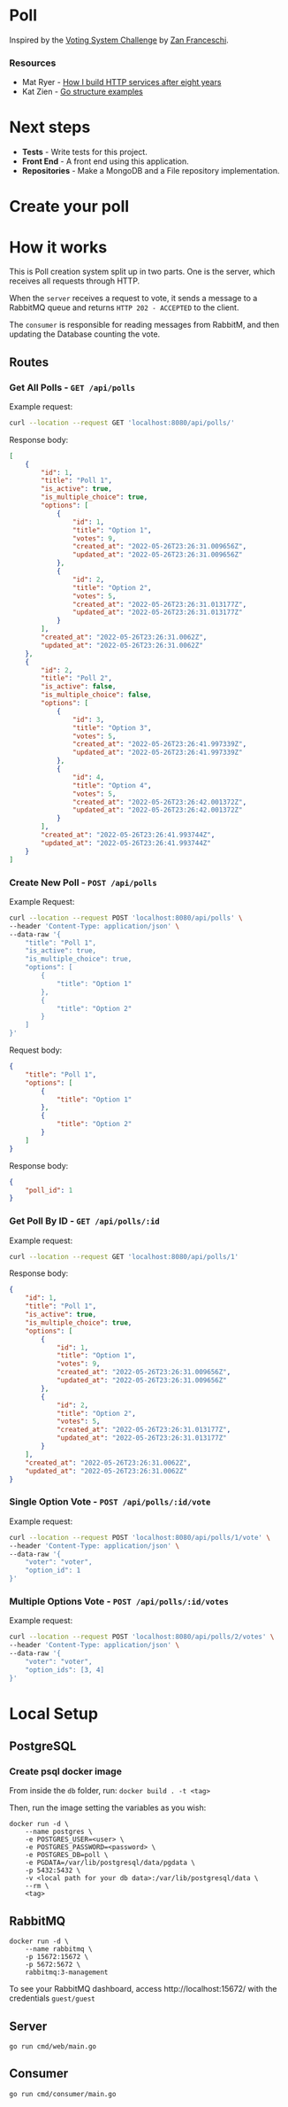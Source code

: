 # Poll
Inspired by the [Voting System Challenge](https://dev.to/zanfranceschi/desafio-sistema-de-votacao-bbb-50e3) by [Zan Franceschi](https://github.com/zanfranceschi).

### Resources
- Mat Ryer - [How I build HTTP services after eight years](https://github.com/matryer/2019-talks/tree/master/Mat%20Ryer%20-%20How%20I%20build%20HTTP%20services%20after%20eight%20years)
- Kat Zien - [Go structure examples](https://github.com/katzien/go-structure-examples)

# Next steps
- **Tests** - Write tests for this project.
- **Front End** - A front end using this application.
- **Repositories** - Make a MongoDB and a File repository implementation.

# Create your poll

# How it works
This is Poll creation system split up in two parts. One is the server, which receives all requests through HTTP.

When the `server` receives a request to vote, it sends a message to a RabbitMQ queue and returns `HTTP 202 - ACCEPTED` to the client.

The `consumer` is responsible for reading messages from RabbitM, and then updating the Database counting the vote.

## Routes
###  **Get All Polls** - `GET /api/polls`

Example request:
```sh
curl --location --request GET 'localhost:8080/api/polls/'
```
Response body:
```json
[
    {
        "id": 1,
        "title": "Poll 1",
        "is_active": true,
        "is_multiple_choice": true,
        "options": [
            {
                "id": 1,
                "title": "Option 1",
                "votes": 9,
                "created_at": "2022-05-26T23:26:31.009656Z",
                "updated_at": "2022-05-26T23:26:31.009656Z"
            },
            {
                "id": 2,
                "title": "Option 2",
                "votes": 5,
                "created_at": "2022-05-26T23:26:31.013177Z",
                "updated_at": "2022-05-26T23:26:31.013177Z"
            }
        ],
        "created_at": "2022-05-26T23:26:31.0062Z",
        "updated_at": "2022-05-26T23:26:31.0062Z"
    },
    {
        "id": 2,
        "title": "Poll 2",
        "is_active": false,
        "is_multiple_choice": false,
        "options": [
            {
                "id": 3,
                "title": "Option 3",
                "votes": 5,
                "created_at": "2022-05-26T23:26:41.997339Z",
                "updated_at": "2022-05-26T23:26:41.997339Z"
            },
            {
                "id": 4,
                "title": "Option 4",
                "votes": 5,
                "created_at": "2022-05-26T23:26:42.001372Z",
                "updated_at": "2022-05-26T23:26:42.001372Z"
            }
        ],
        "created_at": "2022-05-26T23:26:41.993744Z",
        "updated_at": "2022-05-26T23:26:41.993744Z"
    }
]
```

### **Create New Poll** - `POST /api/polls`

Example Request:
```sh
curl --location --request POST 'localhost:8080/api/polls' \
--header 'Content-Type: application/json' \
--data-raw '{
    "title": "Poll 1",
    "is_active": true,
    "is_multiple_choice": true,
    "options": [
        {
            "title": "Option 1"
        },
        {
            "title": "Option 2"
        }
    ]
}'
```
Request body:
```json
{
    "title": "Poll 1",
    "options": [
        {
            "title": "Option 1"
        },
        {
            "title": "Option 2"
        }
    ]
}
```
Response body:
```json
{
    "poll_id": 1
}
```

### **Get Poll By ID** - `GET /api/polls/:id`

Example request:
```sh
curl --location --request GET 'localhost:8080/api/polls/1'
```

Response body:
```json
{
    "id": 1,
    "title": "Poll 1",
    "is_active": true,
    "is_multiple_choice": true,
    "options": [
        {
            "id": 1,
            "title": "Option 1",
            "votes": 9,
            "created_at": "2022-05-26T23:26:31.009656Z",
            "updated_at": "2022-05-26T23:26:31.009656Z"
        },
        {
            "id": 2,
            "title": "Option 2",
            "votes": 5,
            "created_at": "2022-05-26T23:26:31.013177Z",
            "updated_at": "2022-05-26T23:26:31.013177Z"
        }
    ],
    "created_at": "2022-05-26T23:26:31.0062Z",
    "updated_at": "2022-05-26T23:26:31.0062Z"
}
```

### **Single Option Vote** - `POST /api/polls/:id/vote`

Example request:
```sh
curl --location --request POST 'localhost:8080/api/polls/1/vote' \
--header 'Content-Type: application/json' \
--data-raw '{    
    "voter": "voter",
    "option_id": 1
}'
```

### **Multiple Options Vote** - `POST /api/polls/:id/votes`

Example request:
```sh
curl --location --request POST 'localhost:8080/api/polls/2/votes' \
--header 'Content-Type: application/json' \
--data-raw '{    
    "voter": "voter",
    "option_ids": [3, 4]
}'
```

# Local Setup

## PostgreSQL

### Create psql docker image

From inside the `db` folder, run: `docker build . -t <tag>`

Then, run the image setting the variables as you wish:
```
docker run -d \
    --name postgres \
    -e POSTGRES_USER=<user> \
    -e POSTGRES_PASSWORD=<password> \
    -e POSTGRES_DB=poll \
    -e PGDATA=/var/lib/postgresql/data/pgdata \
    -p 5432:5432 \
    -v <local path for your db data>:/var/lib/postgresql/data \
    --rm \
    <tag>
```

## RabbitMQ
```
docker run -d \
    --name rabbitmq \
    -p 15672:15672 \
    -p 5672:5672 \
    rabbitmq:3-management
```
To see your RabbitMQ dashboard, access http://localhost:15672/ with the credentials `guest/guest`

## Server
`go run cmd/web/main.go`

## Consumer
`go run cmd/consumer/main.go`
